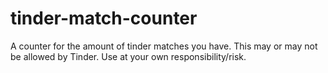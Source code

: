 # tinder-match-counter
A counter for the amount of tinder matches you have. This may or may not be allowed by Tinder. Use at your own responsibility/risk. 
